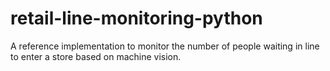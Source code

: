# retail-line-monitoring-python
A reference implementation to monitor the number of people waiting in line to enter a store based on machine vision.
